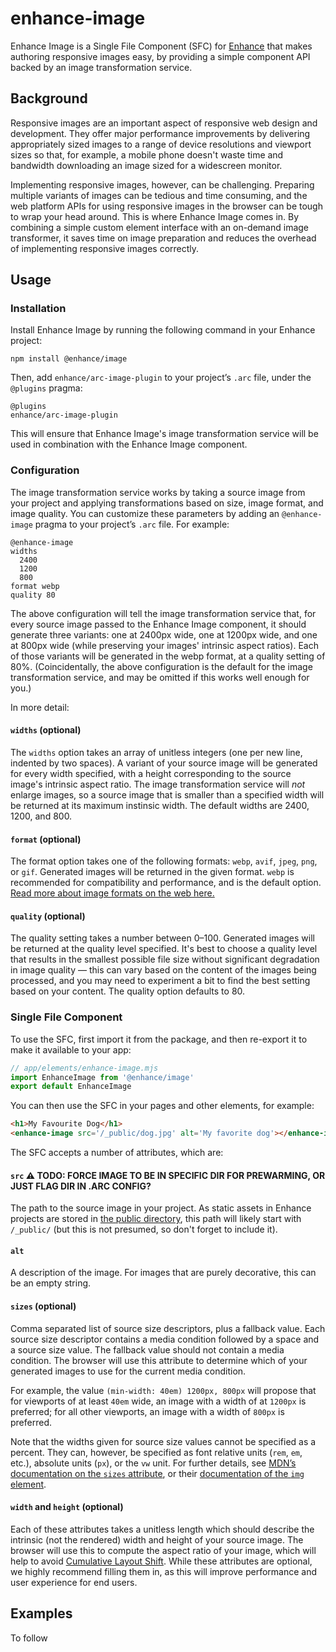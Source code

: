 # enhance-image

Enhance Image is a Single File Component (SFC) for [Enhance](https://enhance.dev) that makes authoring responsive images easy, by providing a simple component API backed by an image transformation service.

## Background

Responsive images are an important aspect of responsive web design and development. They offer major performance improvements by delivering appropriately sized images to a range of device resolutions and viewport sizes so that, for example, a mobile phone doesn't waste time and bandwidth downloading an image sized for a widescreen monitor.

Implementing responsive images, however, can be challenging. Preparing multiple variants of images can be tedious and time consuming, and the web platform APIs for using responsive images in the browser can be tough to wrap your head around. This is where Enhance Image comes in. By combining a simple custom element interface with an on-demand image transformer, it saves time on image preparation and reduces the overhead of implementing responsive images correctly.

## Usage

### Installation

Install Enhance Image by running the following command in your Enhance project:
```shell
npm install @enhance/image
```

Then, add `enhance/arc-image-plugin` to your project’s `.arc` file, under the `@plugins` pragma:

```.arc
@plugins
enhance/arc-image-plugin
```

This will ensure that Enhance Image's image transformation service will be used in combination with the Enhance Image component.

### Configuration

The image transformation service works by taking a source image from your project and applying transformations based on size, image format, and image quality. You can customize these parameters by adding an `@enhance-image` pragma to your project’s `.arc` file. For example:

```.arc
@enhance-image
widths
  2400
  1200
  800
format webp
quality 80
```

The above configuration will tell the image transformation service that, for every source image passed to the Enhance Image component, it should generate three variants: one at 2400px wide, one at 1200px wide, and one at 800px wide (while preserving your images' intrinsic aspect ratios). Each of those variants will be generated in the webp format, at a quality setting of 80%. (Coincidentally, the above configuration is the default for the image transformation service, and may be omitted if this works well enough for you.)

In more detail:

#### `widths` (optional)

The `widths` option takes an array of unitless integers (one per new line, indented by two spaces). A variant of your source image will be generated for every width specified, with a height corresponding to the source image's intrinsic aspect ratio. The image transformation service will *not* enlarge images, so a source image that is smaller than a specified width will be returned at its maximum instinsic width. The default widths are 2400, 1200, and 800.

#### `format` (optional)

The format option takes one of the following formats: `webp`, `avif`, `jpeg`, `png`, or `gif`. Generated images will be returned in the given format. `webp` is recommended for compatibility and performance, and is the default option. [Read more about image formats on the web here.](https://developer.mozilla.org/en-US/docs/Web/Media/Formats/Image_types)

#### `quality` (optional)

The quality setting takes a number between 0–100. Generated images will be returned at the quality level specified. It's best to choose a quality level that results in the smallest possible file size without significant degradation in image quality — this can vary based on the content of the images being processed, and you may need to experiment a bit to find the best setting based on your content. The quality option defaults to 80.

### Single File Component

To use the SFC, first import it from the package, and then re-export it to make it available to your app:

```js
// app/elements/enhance-image.mjs
import EnhanceImage from '@enhance/image'
export default EnhanceImage
```

You can then use the SFC in your pages and other elements, for example:

```html
<h1>My Favourite Dog</h1>
<enhance-image src='/_public/dog.jpg' alt='My favorite dog'></enhance-image>
```

The SFC accepts a number of attributes, which are:

#### `src` ⚠️ TODO: FORCE IMAGE TO BE IN SPECIFIC DIR FOR PREWARMING, OR JUST FLAG DIR IN .ARC CONFIG?

The path to the source image in your project. As static assets in Enhance projects are stored in [the public directory](https://enhance.dev/docs/learn/starter-project/public), this path will likely start with `/_public/` (but this is not presumed, so don't forget to include it).

#### `alt`

A description of the image. For images that are purely decorative, this can be an empty string.

#### `sizes` (optional)

Comma separated list of source size descriptors, plus a fallback value. Each source size descriptor contains a media condition followed by a space and a source size value. The fallback value should not contain a media condition. The browser will use this attribute to determine which of your generated images to use for the current media condition.

For example, the value `(min-width: 40em) 1200px, 800px` will propose that for viewports of at least `40em` wide, an image with a width of at `1200px` is preferred; for all other viewports, an image with a width of `800px` is preferred. 

Note that the widths given for source size values cannot be specified as a percent. They can, however, be specified as font relative units (`rem`, `em`, etc.), absolute units (`px`), or the `vw` unit. For further details, see [MDN’s documentation on the `sizes` attribute](https://developer.mozilla.org/en-US/docs/Web/API/HTMLImageElement/sizes), or their [documentation of the `img` element](https://developer.mozilla.org/en-US/docs/Web/HTML/Element/img).

#### `width` and `height` (optional)

Each of these attributes takes a unitless length which should describe the intrinsic (not the rendered) width and height of your source image. The browser will use this to compute the aspect ratio of your image, which will help to avoid [Cumulative Layout Shift](https://web.dev/cls/). While these attributes are optional, we highly recommend filling them in, as this will improve performance and user experience for end users.

## Examples

To follow
